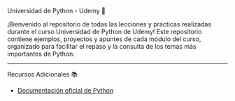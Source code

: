 Universidad de Python - Udemy 🐍

¡Bienvenido al repositorio de todas las lecciones y prácticas realizadas durante el curso Universidad de Python de Udemy! Este repositorio contiene ejemplos, proyectos y apuntes de cada módulo del curso, organizado para facilitar el repaso y la consulta de los temas más importantes de Python.

--------------------------------------------------

Recursos Adicionales 📚

- [Documentación oficial de Python](https://docs.python.org/3/)
